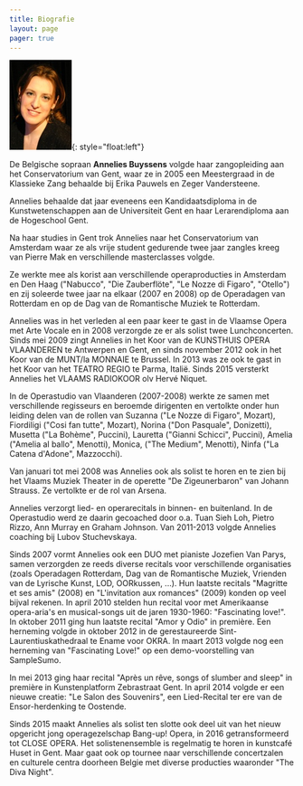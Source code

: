 ```yaml
---
title: Biografie  
layout: page
pager: true
---
```

![](/images/others/pasfotoCVklein.jpg){: style="float:left"}

De Belgische sopraan **Annelies Buyssens** volgde  haar zangopleiding aan het Conservatorium van Gent, waar ze in 2005 een Meestergraad in de Klassieke Zang behaalde bij Erika Pauwels en Zeger Vandersteene. 

Annelies behaalde dat jaar eveneens een Kandidaatsdiploma in de Kunstwetenschappen aan de Universiteit Gent en haar Lerarendiploma aan de Hogeschool Gent.

Na haar studies in Gent trok Annelies naar het Conservatorium van Amsterdam waar ze als vrije student gedurende twee jaar zangles kreeg van Pierre Mak en verschillende masterclasses volgde. 

Ze werkte mee als korist aan verschillende operaproducties in Amsterdam en Den Haag ("Nabucco", "Die Zauberflöte", "Le Nozze di Figaro", "Otello") en zij soleerde twee jaar na elkaar (2007 en 2008) op de Operadagen van Rotterdam en op de Dag van de Romantische Muziek te Rotterdam.

Annelies was in het verleden al een paar keer te gast in de Vlaamse Opera met Arte Vocale en in 2008 verzorgde ze er als solist twee Lunchconcerten.
Sinds mei 2009 zingt Annelies in het Koor van de KUNSTHUIS OPERA VLAANDEREN te Antwerpen en Gent, en sinds november 2012 ook in het Koor van de MUNT/la MONNAIE te Brussel. In 2013 was ze ook te gast in het Koor van het TEATRO REGIO te Parma, Italië. Sinds 2015 versterkt Annelies het VLAAMS RADIOKOOR olv Hervé Niquet.

In de Operastudio van Vlaanderen (2007-2008) werkte ze samen met verschillende regisseurs en beroemde dirigenten  en  vertolkte onder hun leiding delen van de rollen van Suzanna ("Le Nozze di Figaro", Mozart), Fiordiligi ("Cosi fan tutte", Mozart), Norina ("Don Pasquale", Donizetti), Musetta ("La Bohème", Puccini), Lauretta ("Gianni Schicci", Puccini), Amelia ("Amelia al ballo", Menotti), Monica, ("The Medium", Menotti), Ninfa ("La Catena d'Adone", Mazzocchi). 

Van januari tot mei 2008 was Annelies ook als solist te horen en te zien bij het Vlaams Muziek Theater in de operette "De Zigeunerbaron" van Johann Strauss. Ze vertolkte er de rol van Arsena.

Annelies verzorgt lied- en operarecitals in binnen- en buitenland. In de Operastudio werd ze daarin gecoached door o.a. Tuan Sieh Loh, Pietro Rizzo, Ann Murray en Graham Johnson. Van 2011-2013 volgde Annelies coaching bij Lubov Stuchevskaya.

Sinds 2007 vormt Annelies ook een DUO met pianiste Jozefien Van Parys, samen verzorgden ze reeds diverse recitals voor verschillende organisaties (zoals Operadagen Rotterdam, Dag van de Romantische Muziek, Vrienden van de Lyrische Kunst, LOD, OORkussen, ...). Hun laatste recitals "Magritte et ses amis" (2008) en "L'invitation aux romances" (2009) konden op veel bijval rekenen.
In april 2010 stelden hun recital voor met Amerikaanse opera-aria's en musical-songs uit de jaren 1930-1960: "Fascinating love!". In oktober 2011 ging hun laatste recital "Amor y Odio" in première. Een herneming volgde in oktober 2012 in de gerestaureerde Sint-Laurentiuskathedraal te Ename voor OKRA. In maart 2013 volgde nog een herneming van "Fascinating Love!" op een demo-voorstelling van SampleSumo.

In mei 2013 ging haar recital "Après un rêve, songs of slumber and sleep" in première in Kunstenplatform Zebrastraat Gent. In april 2014 volgde er een nieuwe creatie: "Le Salon des Souvenirs", een Lied-Recital ter ere van de Ensor-herdenking te Oostende.

Sinds 2015 maakt Annelies als solist ten slotte ook deel uit van het nieuw opgericht jong operagezelschap Bang-up! Opera, in 2016 getransformeerd tot CLOSE OPERA. Het solistenensemble is regelmatig te horen in kunstcafé Huset in Gent. Maar gaat ook op tournee naar verschillende concertzalen en culturele centra doorheen Belgie met diverse producties waaronder "The Diva Night".
